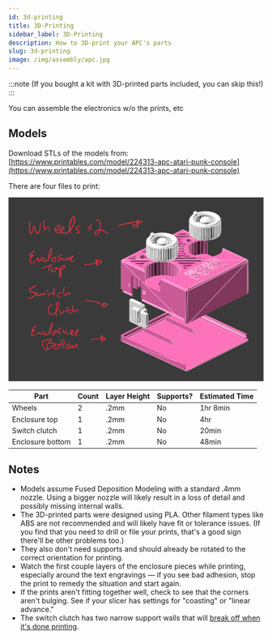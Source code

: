 ```yaml
---
id: 3d-printing
title: 3D-Printing
sidebar_label: 3D-Printing
description: How to 3D-print your APC's parts
slug: 3d-printing
image: /img/assembly/apc.jpg
---
```


:::note
(If you bought a kit with 3D-printed parts included, you can skip this!)
:::

You can assemble the electronics w/o the prints, etc

## Models

Download STLs of the models from:
[https://www.printables.com/model/224313-apc-atari-punk-console](https://www.printables.com/model/224313-apc-atari-punk-console)

There are four files to print:

![Exploded CAD view of the four models](/img/3d-printed-parts.png)

| Part             | Count | Layer Height | Supports? | Estimated Time |
| ---------------- | ----- | ------------ | --------- | -------------- |
| Wheels           | 2     | .2mm         | No        | 1hr 8min       |
| Enclosure top    | 1     | .2mm         | No        | 4hr            |
| Switch clutch    | 1     | .2mm         | No        | 20min          |
| Enclosure bottom | 1     | .2mm         | No        | 48min          |

## Notes

- Models assume Fused Deposition Modeling with a standard .4mm nozzle. Using a bigger nozzle will likely result in a loss of detail and possibly missing internal walls.
- The 3D-printed parts were designed using PLA. Other filament types like ABS are not recommended and will likely have fit or tolerance issues. (If you find that you need to drill or file your prints, that's a good sign there'll be other problems too.)
- They also don't need supports and should already be rotated to the correct orientation for printing.
- Watch the first couple layers of the enclosure pieces while printing, especially around the text engravings &mdash; if you see bad adhesion, stop the print to remedy the situation and start again.
- If the prints aren't fitting together well, check to see that the corners aren't bulging. See if your slicer has settings for "coasting" or "linear advance."
- The switch clutch has two narrow support walls that will [break off when it's done printing](https://twitter.com/oskitone/status/1367957529406316545).
